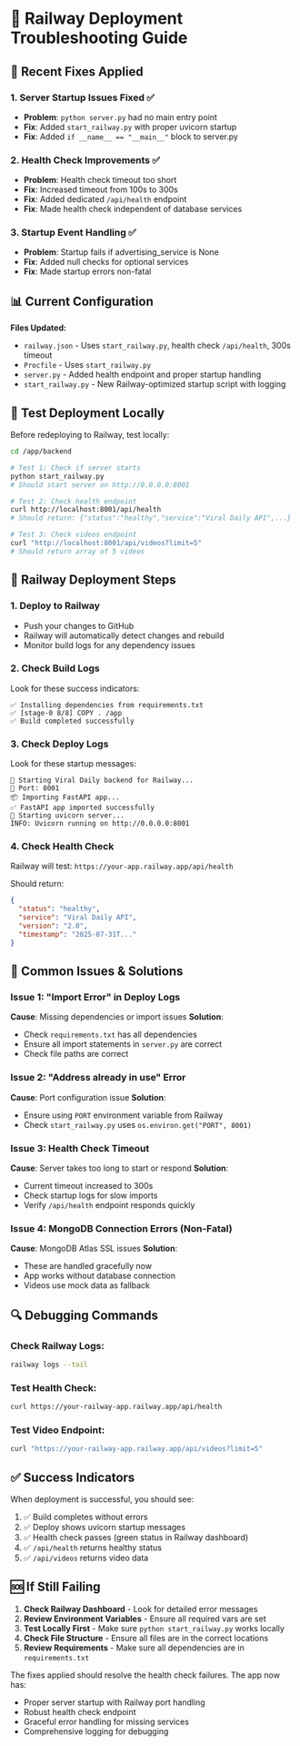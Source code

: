 # 🚂 Railway Deployment Troubleshooting Guide

## 🔧 Recent Fixes Applied

### 1. Server Startup Issues Fixed ✅
- **Problem**: `python server.py` had no main entry point
- **Fix**: Added `start_railway.py` with proper uvicorn startup
- **Fix**: Added `if __name__ == "__main__"` block to server.py

### 2. Health Check Improvements ✅  
- **Problem**: Health check timeout too short
- **Fix**: Increased timeout from 100s to 300s
- **Fix**: Added dedicated `/api/health` endpoint
- **Fix**: Made health check independent of database services

### 3. Startup Event Handling ✅
- **Problem**: Startup fails if advertising_service is None
- **Fix**: Added null checks for optional services
- **Fix**: Made startup errors non-fatal

## 📊 Current Configuration

**Files Updated:**
- `railway.json` - Uses `start_railway.py`, health check `/api/health`, 300s timeout
- `Procfile` - Uses `start_railway.py`
- `server.py` - Added health endpoint and proper startup handling
- `start_railway.py` - New Railway-optimized startup script with logging

## 🧪 Test Deployment Locally

Before redeploying to Railway, test locally:

```bash
cd /app/backend

# Test 1: Check if server starts
python start_railway.py
# Should start server on http://0.0.0.0:8001

# Test 2: Check health endpoint
curl http://localhost:8001/api/health
# Should return: {"status":"healthy","service":"Viral Daily API",...}

# Test 3: Check videos endpoint
curl "http://localhost:8001/api/videos?limit=5"
# Should return array of 5 videos
```

## 🚀 Railway Deployment Steps

### 1. Deploy to Railway
- Push your changes to GitHub
- Railway will automatically detect changes and rebuild
- Monitor build logs for any dependency issues

### 2. Check Build Logs
Look for these success indicators:
```
✅ Installing dependencies from requirements.txt
✅ [stage-0 8/8] COPY . /app
✅ Build completed successfully
```

### 3. Check Deploy Logs
Look for these startup messages:
```
🚀 Starting Viral Daily backend for Railway...
📡 Port: 8001
📦 Importing FastAPI app...
✅ FastAPI app imported successfully
🔧 Starting uvicorn server...
INFO: Uvicorn running on http://0.0.0.0:8001
```

### 4. Check Health Check
Railway will test: `https://your-app.railway.app/api/health`

Should return:
```json
{
  "status": "healthy",
  "service": "Viral Daily API", 
  "version": "2.0",
  "timestamp": "2025-07-31T..."
}
```

## 🐛 Common Issues & Solutions

### Issue 1: "Import Error" in Deploy Logs
**Cause**: Missing dependencies or import issues
**Solution**: 
- Check `requirements.txt` has all dependencies
- Ensure all import statements in `server.py` are correct
- Check file paths are correct

### Issue 2: "Address already in use" Error
**Cause**: Port configuration issue
**Solution**:
- Ensure using `PORT` environment variable from Railway
- Check `start_railway.py` uses `os.environ.get("PORT", 8001)`

### Issue 3: Health Check Timeout
**Cause**: Server takes too long to start or respond
**Solution**:
- Current timeout increased to 300s
- Check startup logs for slow imports
- Verify `/api/health` endpoint responds quickly

### Issue 4: MongoDB Connection Errors (Non-Fatal)
**Cause**: MongoDB Atlas SSL issues
**Solution**: 
- These are handled gracefully now
- App works without database connection
- Videos use mock data as fallback

## 🔍 Debugging Commands

### Check Railway Logs:
```bash
railway logs --tail
```

### Test Health Check:
```bash
curl https://your-railway-app.railway.app/api/health
```

### Test Video Endpoint:
```bash
curl "https://your-railway-app.railway.app/api/videos?limit=5"
```

## ✅ Success Indicators

When deployment is successful, you should see:
1. ✅ Build completes without errors
2. ✅ Deploy shows uvicorn startup messages  
3. ✅ Health check passes (green status in Railway dashboard)
4. ✅ `/api/health` returns healthy status
5. ✅ `/api/videos` returns video data

## 🆘 If Still Failing

1. **Check Railway Dashboard** - Look for detailed error messages
2. **Review Environment Variables** - Ensure all required vars are set
3. **Test Locally First** - Make sure `python start_railway.py` works locally
4. **Check File Structure** - Ensure all files are in the correct locations
5. **Review Requirements** - Make sure all dependencies are in `requirements.txt`

The fixes applied should resolve the health check failures. The app now has:
- Proper server startup with Railway port handling
- Robust health check endpoint
- Graceful error handling for missing services
- Comprehensive logging for debugging